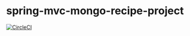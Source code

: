 # spring-mvc-mongo-recipe-project

[![CircleCI](https://circleci.com/gh/mvorotniak/spring-mvc-recipe-project/tree/master.svg?style=shield)](https://circleci.com/gh/mvorotniak/spring-mvc-recipe-project/tree/master)